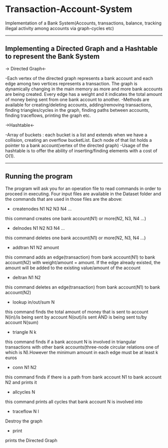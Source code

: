 # Transaction-Account-System
Implementation of a Bank System(Accounts, transactions, balance, tracking illegal activity among accounts via graph-cycles etc)

--------------------------------------------------------------------------
Implementing a Directed Graph and a Hashtable to represent the Bank System
--------------------------------------------------------------------------
-> Directed Graph<-

-Each vertex of the directed graph represents a bank account and each edge among two vertices represents a transaction. The graph is  dynamically changing in the main memory as more and more bank accounts are being created. Every edge has a weight and it indicates the total amount of money being sent from one bank account to another.
-Methods are available for creating/deleting accounts, adding/removing transactions, finding triangles/cycles in the graph, finding paths between accounts, finding traceflows, printing the graph etc.

->Hashtable<-

-Array of buckets : each bucket is a list and extends when we have a collision, creating an overflow bucketList. Each node of that list holds a pointer to a bank account(vertex of the directed graph)
-Usage of the hashtable is to offer the ability of inserting/finding elements with a cost of O(1).

-------------------
Running the program
-------------------
The program will ask you for an operation file to read commands in order to proceed in executing. Four input files are available
in the Dataset folder and the commands that are used in those files are the above:
- createnodes N1 N2 N3 N4 ...

this command creates one bank account(N1) or more(N2, N3, N4 ...)
- delnodes N1 N2 N3 N4 ...

this command deletes one bank account(N1) or more(N2, N3, N4 ...)
- addtran N1 N2 amount

this command adds an edge(transaction) from bank account(N1) to bank account(N2) with weight/amount = amount. If the edge already existed, the amount will be added to the existing value/amount of the account
- deltran N1 N2

this command deletes an edge(transaction) from bank account(N1) to bank account(N2)
- lookup in/out/sum N

this command finds the total amount of money that is sent to account N(in)/is being sent by account N(out)/is sent AND is being sent to/by account N(sum)
- triangle N k

this command finds if a bank account N is involved in triangular transactions with other bank accounts(three-node circular relations one of which is N).However the minimum amount in each edge must be at least k euros
- conn N1 N2

this command finds if there is a path from bank account N1 to bank account N2 and prints it
- allcycles N

this command prints all cycles that bank account N is involved into
- traceflow N l

Destroy the graph
- print

prints the Directed Graph
